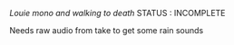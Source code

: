 *Louie mono and walking to death*
STATUS : INCOMPLETE

Needs raw audio from take to get some rain sounds

